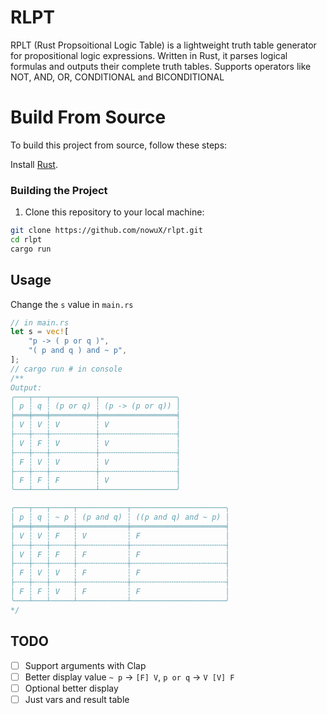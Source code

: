 # RLPT
RPLT (Rust Propsoitional Logic Table) is a lightweight truth table generator for propositional logic expressions. Written in Rust, it parses logical formulas and outputs their complete truth tables. Supports operators like NOT, AND, OR, CONDITIONAL and BICONDITIONAL

# Build From Source

To build this project from source, follow these steps:

Install [Rust](https://www.rust-lang.org/tools/install).

### Building the Project
1. Clone this repository to your local machine:
```bash
git clone https://github.com/nowuX/rlpt.git
cd rlpt
cargo run
```

## Usage
Change the `s` value in `main.rs`
```rust
// in main.rs
let s = vec![
    "p -> ( p or q )",
    "( p and q ) and ~ p",
];
// cargo run # in console
/**
Output:
╭───┬───┬──────────┬─────────────────╮
│ p ┆ q ┆ (p or q) ┆ (p -> (p or q)) │
╞═══╪═══╪══════════╪═════════════════╡
│ V ┆ V ┆ V        ┆ V               │
├╌╌╌┼╌╌╌┼╌╌╌╌╌╌╌╌╌╌┼╌╌╌╌╌╌╌╌╌╌╌╌╌╌╌╌╌┤
│ V ┆ F ┆ V        ┆ V               │
├╌╌╌┼╌╌╌┼╌╌╌╌╌╌╌╌╌╌┼╌╌╌╌╌╌╌╌╌╌╌╌╌╌╌╌╌┤
│ F ┆ V ┆ V        ┆ V               │
├╌╌╌┼╌╌╌┼╌╌╌╌╌╌╌╌╌╌┼╌╌╌╌╌╌╌╌╌╌╌╌╌╌╌╌╌┤
│ F ┆ F ┆ F        ┆ V               │
╰───┴───┴──────────┴─────────────────╯

╭───┬───┬─────┬───────────┬─────────────────────╮
│ p ┆ q ┆ ~ p ┆ (p and q) ┆ ((p and q) and ~ p) │
╞═══╪═══╪═════╪═══════════╪═════════════════════╡
│ V ┆ V ┆ F   ┆ V         ┆ F                   │
├╌╌╌┼╌╌╌┼╌╌╌╌╌┼╌╌╌╌╌╌╌╌╌╌╌┼╌╌╌╌╌╌╌╌╌╌╌╌╌╌╌╌╌╌╌╌╌┤
│ V ┆ F ┆ F   ┆ F         ┆ F                   │
├╌╌╌┼╌╌╌┼╌╌╌╌╌┼╌╌╌╌╌╌╌╌╌╌╌┼╌╌╌╌╌╌╌╌╌╌╌╌╌╌╌╌╌╌╌╌╌┤
│ F ┆ V ┆ V   ┆ F         ┆ F                   │
├╌╌╌┼╌╌╌┼╌╌╌╌╌┼╌╌╌╌╌╌╌╌╌╌╌┼╌╌╌╌╌╌╌╌╌╌╌╌╌╌╌╌╌╌╌╌╌┤
│ F ┆ F ┆ V   ┆ F         ┆ F                   │
╰───┴───┴─────┴───────────┴─────────────────────╯
*/
```

## TODO
- [ ] Support arguments with Clap
- [ ] Better display value `~ p` -> `[F] V`, `p or q` -> `V [V] F`
- [ ] Optional better display
- [ ] Just vars and result table
